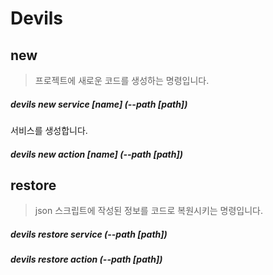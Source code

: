 # Devils
> 

## new
>프로젝트에 새로운 코드를 생성하는 명령입니다. 

##### devils new service [name] (--path [path])
서비스를 생성합니다.

##### devils new action [name] (--path [path])


## restore
>json 스크립트에 작성된 정보를 코드로 복원시키는 명령입니다.


##### devils restore service (--path [path])
##### devils restore action (--path [path])

